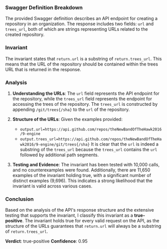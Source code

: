 ### Swagger Definition Breakdown
The provided Swagger definition describes an API endpoint for creating a repository in an organization. The response includes two fields: `url` and `trees_url`, both of which are strings representing URLs related to the created repository.

### Invariant
The invariant states that `return.url` is a substring of `return.trees_url`. This means that the URL of the repository should be contained within the trees URL that is returned in the response.

### Analysis
1. **Understanding the URLs**: The `url` field represents the API endpoint for the repository, while the `trees_url` field represents the endpoint for accessing the trees of the repository. The `trees_url` is constructed by appending `/git/trees{/sha}` to the `url` of the repository.

2. **Structure of the URLs**: Given the examples provided:
   - `output.url=https://api.github.com/repos/theNewBandOfTheHawk2016/9-engine`
   - `output.trees_url=https://api.github.com/repos/theNewBandOfTheHawk2016/9-engine/git/trees{/sha}`
   It is clear that the `url` is indeed a substring of the `trees_url` because the `trees_url` contains the `url` followed by additional path segments.

3. **Testing and Evidence**: The invariant has been tested with 10,000 calls, and no counterexamples were found. Additionally, there are 11,650 examples of the invariant holding true, with a significant number of distinct examples (9,696). This indicates a strong likelihood that the invariant is valid across various cases.

### Conclusion
Based on the analysis of the API's response structure and the extensive testing that supports the invariant, I classify this invariant as a **true-positive**. The invariant holds true for every valid request on the API, as the structure of the URLs guarantees that `return.url` will always be a substring of `return.trees_url`. 

**Verdict**: true-positive
**Confidence**: 0.95
